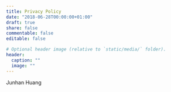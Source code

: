 ```yaml
---
title: Privacy Policy
date: "2018-06-28T00:00:00+01:00"
draft: true
share: false
commentable: false
editable: false

# Optional header image (relative to `static/media/` folder).
header:
  caption: ""
  image: ""
---
```

Junhan Huang
